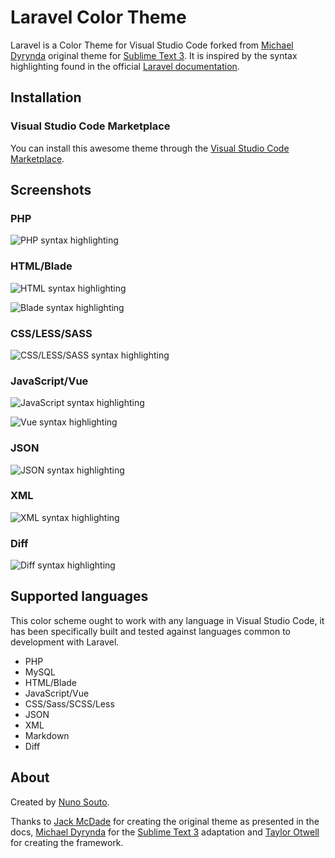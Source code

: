 # Laravel Color Theme

Laravel is a Color Theme for Visual Studio Code forked from [Michael Dyrynda](https://twitter.com/michaeldyrynda) original theme for [Sublime Text 3](https://github.com/michaeldyrynda/Laravel.tmTheme). It is inspired by the syntax highlighting found in the official [Laravel documentation](https://laravel.com/docs).

## Installation

### Visual Studio Code Marketplace

You can install this awesome theme through the [Visual Studio Code Marketplace](https://marketplace.visualstudio.com/items?itemName=nsouto.laravel).

## Screenshots

### PHP

![PHP syntax highlighting](screenshots/php.png)

### HTML/Blade

![HTML syntax highlighting](screenshots/html.png)

![Blade syntax highlighting](screenshots/blade.png)

### CSS/LESS/SASS

![CSS/LESS/SASS syntax highlighting](screenshots/scss.png)

### JavaScript/Vue

![JavaScript syntax highlighting](screenshots/javascript.png)

![Vue syntax highlighting](screenshots/vue.png)

### JSON

![JSON syntax highlighting](screenshots/json.png)

### XML

![XML syntax highlighting](screenshots/xml.png)

### Diff

![Diff syntax highlighting](screenshots/diff.png)

## Supported languages

This color scheme ought to work with any language in Visual Studio Code, it has been specifically built and tested against languages common to development with Laravel.

* PHP
* MySQL
* HTML/Blade
* JavaScript/Vue
* CSS/Sass/SCSS/Less
* JSON
* XML
* Markdown
* Diff

## About

Created by [Nuno Souto](https://twitter.com/nsouto).

Thanks to [Jack McDade](https://twitter.com/jackmcdade) for creating the original theme as presented in the docs, [Michael Dyrynda](https://twitter.com/michaeldyrynda) for the [Sublime Text 3](https://github.com/michaeldyrynda/Laravel.tmTheme) adaptation and [Taylor Otwell](https://twitter.com/taylorotwell) for creating the framework.